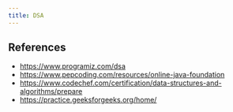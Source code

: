 ```yaml
---
title: DSA
---
```


## References

- https://www.programiz.com/dsa
- https://www.pepcoding.com/resources/online-java-foundation
- https://www.codechef.com/certification/data-structures-and-algorithms/prepare
- https://practice.geeksforgeeks.org/home/
